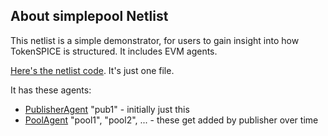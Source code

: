 ## About simplepool Netlist

This netlist is a simple demonstrator, for users to gain insight into how TokenSPICE is structured. It includes EVM agents.

[Here's the netlist code](netlist.py). It's just one file.

It has these agents:

- [PublisherAgent](../../agents/PublisherAgent.py) "pub1" - initially just this
- [PoolAgent](../../agents/PoolAgent.py) "pool1", "pool2", ... - these get added by publisher over time


